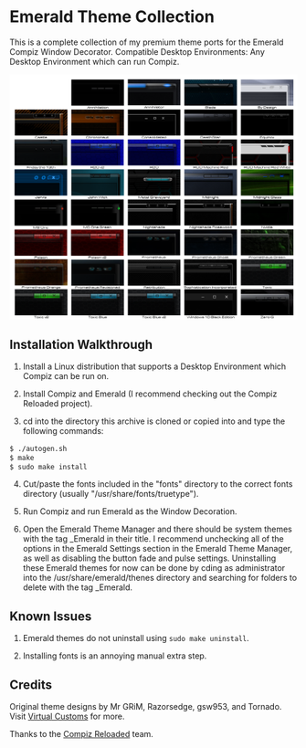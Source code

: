 Emerald Theme Collection
========================
This is a complete collection of my premium theme ports for the Emerald Compiz Window Decorator. Compatible Desktop Environments: Any Desktop Environment which can run Compiz.

![Emerald_Theme_Collection](https://github.com/OliverKurz/emerald-theme-collection/raw/master/images/Preview.png)

Installation Walkthrough
------------------------
1. Install a Linux distribution that supports a Desktop Environment which Compiz can be run on.

2. Install Compiz and Emerald (I recommend checking out the Compiz Reloaded project).

3. cd into the directory this archive is cloned or copied into and type the following commands:

```
$ ./autogen.sh
$ make
$ sudo make install
```

4. Cut/paste the fonts included in the "fonts" directory to the correct fonts directory (usually "/usr/share/fonts/truetype").

5. Run Compiz and run Emerald as the Window Decoration.

6. Open the Emerald Theme Manager and there should be system themes with the tag _Emerald in their title. I recommend unchecking all of the options in the Emerald Settings section in the Emerald Theme Manager, as well as disabling the button fade and pulse settings. Uninstalling these Emerald themes for now can be done by cding as administrator into the /usr/share/emerald/thenes directory and searching for folders to delete with the tag _Emerald.

Known Issues
------------
1. Emerald themes do not uninstall using `sudo make uninstall`.

2. Installing fonts is an annoying manual extra step.

Credits
--------
Original theme designs by Mr GRiM, Razorsedge, gsw953, and Tornado. Visit [Virtual Customs](http://virtualcustoms.net/forum.php) for more.

Thanks to the [Compiz Reloaded](https://github.com/compiz-reloaded) team.